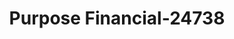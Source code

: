 ---
f_zip-code: 37110
f_state-code: TN
title: Purpose Financial-24738
f_phone: 931-507-3925
f_city-only: Mc Minnville
f_address: 835 New Smithville Hwy Ste C-1 Mc Minnville
f_location-unique-id: '24738'
slug: purpose-financial-24738
updated-on: '2024-05-30T13:46:58.046Z'
created-on: '2024-05-30T13:36:59.803Z'
published-on: '2024-05-30T13:54:32.469Z'
f_city-state: cms/city/mc-minnville-tn.md
f_company: cms/company/purpose-financial.md
f_state: cms/state/tennessee.md
layout: '[payday-loan].html'
tags: payday-loan
---